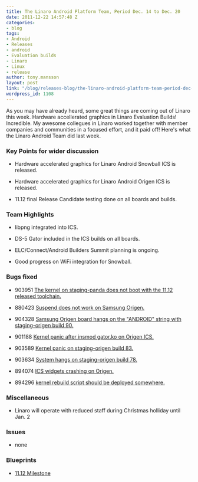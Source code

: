 ```yaml
---
title: The Linaro Android Platform Team, Period Dec. 14 to Dec. 20
date: 2011-12-22 14:57:48 Z
categories:
- blog
tags:
- Android
- Releases
- android
- Evaluation builds
- Linaro
- Linux
- release
author: tony.mansson
layout: post
link: "/blog/releases-blog/the-linaro-android-platform-team-period-dec-14-to-dec-20/"
wordpress_id: 1108
---
```


As you may have already heard, some great things are coming out of Linaro this week. Hardware accellerated graphics in Linaro Evaluation Builds! Incredible. My awesome collegues in Linaro worked together with member companies and communities in a focused effort, and it paid off! Here's what the Linaro Android Team did last week.

### Key Points for wider discussion

  * Hardware accelerated graphics for Linaro Android Snowball ICS is released.


  * Hardware accelerated graphics for Linaro Android Origen ICS is released.


  * 11.12 final Release Candidate testing done on all boards and builds.

### Team Highlights

  * libpng integrated into ICS.


  * DS-5 Gator included in the ICS builds on all boards.


  * ELC/Connect/Android Builders Summit planning is ongoing.


  * Good progress on WiFi integration for Snowball.

### Bugs fixed

  * 903951	[ The kernel on staging-panda does not boot with the 11.12 released toolchain.](https://bugs.launchpad.net/linaro-android/+bug/903951)


  * 880423	[ Suspend does not work on Samsung Origen.](https://bugs.launchpad.net/linaro-android/+bug/880423)


  * 904328	[ Samsung Origen board hangs on the "ANDROID" string with staging-origen build 90.](https://bugs.launchpad.net/linaro-android/+bug/904328)


  * 901188	[ Kernel panic after insmod gator.ko on Origen ICS.](https://bugs.launchpad.net/linaro-android/+bug/901188)


  * 903589	[ Kernel panic on staging-origen build 83.](https://bugs.launchpad.net/linaro-android/+bug/903589)


  * 903634	[ System hangs on staging-origen build 78.](https://bugs.launchpad.net/linaro-android/+bug/903634)


  * 894074	[ ICS widgets crashing on Origen.](https://bugs.launchpad.net/linaro-android/+bug/894074)


  * 894296	[ kernel rebuild script should be deployed somewhere.](https://bugs.launchpad.net/linaro-android/+bug/894296)


### Miscellaneous

  * Linaro will operate with reduced staff during Christmas holliday until Jan. 2


### Issues

  * none

### Blueprints


  * [11.12 Milestone](https://launchpad.net/linaro-android/+milestone/11.12)
